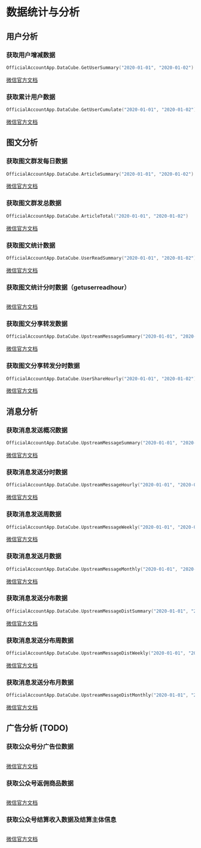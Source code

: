 # 数据统计与分析


## 用户分析

### 获取用户增减数据
```go
OfficialAccountApp.DataCube.GetUserSummary("2020-01-01", "2020-01-02")
````
[微信官方文档]()

### 获取累计用户数据
```go
OfficialAccountApp.DataCube.GetUserCumulate("2020-01-01", "2020-01-02")
```
[微信官方文档]()


## 图文分析

### 获取图文群发每日数据
```go
OfficialAccountApp.DataCube.ArticleSummary("2020-01-01", "2020-01-02")
```
[微信官方文档]()

### 获取图文群发总数据
```go
OfficialAccountApp.DataCube.ArticleTotal("2020-01-01", "2020-01-02")
```
[微信官方文档]()

### 获取图文统计数据
```go
OfficialAccountApp.DataCube.UserReadSummary("2020-01-01", "2020-01-02")
```
[微信官方文档]()

### 获取图文统计分时数据（getuserreadhour）
```go

```
[微信官方文档]()

### 获取图文分享转发数据
```go
OfficialAccountApp.DataCube.UpstreamMessageSummary("2020-01-01", "2020-01-02")
```
[微信官方文档]()

### 获取图文分享转发分时数据
```go
OfficialAccountApp.DataCube.UserShareHourly("2020-01-01", "2020-01-02")
```
[微信官方文档]()


## 消息分析

### 获取消息发送概况数据
```go
OfficialAccountApp.DataCube.UpstreamMessageSummary("2020-01-01", "2020-01-02")
```
[微信官方文档]()

### 获取消息发送分时数据
```go
OfficialAccountApp.DataCube.UpstreamMessageHourly("2020-01-01", "2020-01-02")
```
[微信官方文档]()

### 获取消息发送周数据
```go
OfficialAccountApp.DataCube.UpstreamMessageWeekly("2020-01-01", "2020-01-02")
```
[微信官方文档]()

### 获取消息发送月数据
```go
OfficialAccountApp.DataCube.UpstreamMessageMonthly("2020-01-01", "2020-01-02")
```
[微信官方文档]()

### 获取消息发送分布数据
```go
OfficialAccountApp.DataCube.UpstreamMessageDistSummary("2020-01-01", "2020-01-02")
```
[微信官方文档]()

### 获取消息发送分布周数据
```go
OfficialAccountApp.DataCube.UpstreamMessageDistWeekly("2020-01-01", "2020-01-02")
```
[微信官方文档]()

### 获取消息发送分布月数据
```go
OfficialAccountApp.DataCube.UpstreamMessageDistMonthly("2020-01-01", "2020-01-02")
```
[微信官方文档]()


## 广告分析 (TODO)

### 获取公众号分广告位数据
```go

```
[微信官方文档]()

### 获取公众号返佣商品数据
```go

```
[微信官方文档]()

### 获取公众号结算收入数据及结算主体信息
```go

```
[微信官方文档]()
